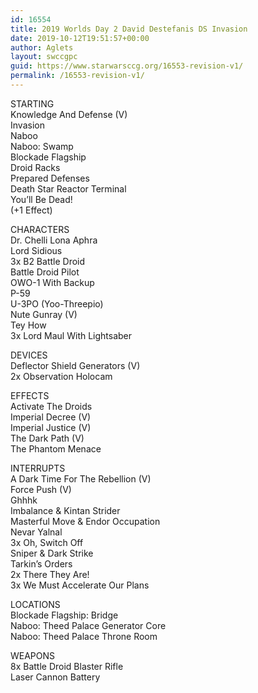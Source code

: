 ```yaml
---
id: 16554
title: 2019 Worlds Day 2 David Destefanis DS Invasion
date: 2019-10-12T19:51:57+00:00
author: Aglets
layout: swccgpc
guid: https://www.starwarsccg.org/16553-revision-v1/
permalink: /16553-revision-v1/
---
```

STARTING  
Knowledge And Defense (V)  
Invasion  
Naboo  
Naboo: Swamp  
Blockade Flagship  
Droid Racks  
Prepared Defenses  
Death Star Reactor Terminal  
You’ll Be Dead!  
(+1 Effect)

CHARACTERS  
Dr. Chelli Lona Aphra  
Lord Sidious  
3x B2 Battle Droid  
Battle Droid Pilot  
OWO-1 With Backup  
P-59  
U-3PO (Yoo-Threepio)  
Nute Gunray (V)  
Tey How  
3x Lord Maul With Lightsaber

DEVICES  
Deflector Shield Generators (V)  
2x Observation Holocam

EFFECTS  
Activate The Droids  
Imperial Decree (V)  
Imperial Justice (V)  
The Dark Path (V)  
The Phantom Menace

INTERRUPTS  
A Dark Time For The Rebellion (V)  
Force Push (V)  
Ghhhk  
Imbalance & Kintan Strider  
Masterful Move & Endor Occupation  
Nevar Yalnal  
3x Oh, Switch Off  
Sniper & Dark Strike  
Tarkin’s Orders  
2x There They Are!  
3x We Must Accelerate Our Plans

LOCATIONS  
Blockade Flagship: Bridge  
Naboo: Theed Palace Generator Core  
Naboo: Theed Palace Throne Room

WEAPONS  
8x Battle Droid Blaster Rifle  
Laser Cannon Battery